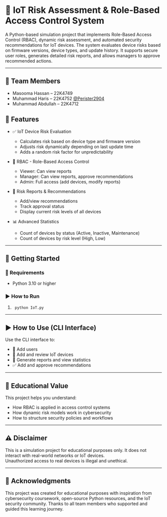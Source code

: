 # 🔐 IoT Risk Assessment & Role-Based Access Control System

A Python-based simulation project that implements Role-Based Access Control (RBAC), dynamic risk assessment, and automated security recommendations for IoT devices. The system evaluates device risks based on firmware versions, device types, and update history. It supports secure user roles, generates detailed risk reports, and allows managers to approve recommended actions.

---

## 👥 Team Members
- Masooma Hassan – 22K4749  
- Muhammad Haris – 22K4752   [@Perister2904](https://github.com/Perister2904)  
- Muhammad Abdullah – 22K4712


## 📌 Features

- ✅ IoT Device Risk Evaluation
  - Calculates risk based on device type and firmware version
  - Adjusts risk dynamically depending on last update time
  - Adds a random risk factor for unpredictability

- 🔐 RBAC - Role-Based Access Control
  - Viewer: Can view reports
  - Manager: Can view reports, approve recommendations
  - Admin: Full access (add devices, modify reports)

- 📄 Risk Reports & Recommendations
  - Add/view recommendations
  - Track approval status
  - Display current risk levels of all devices

- 📊 Advanced Statistics
  - Count of devices by status (Active, Inactive, Maintenance)
  - Count of devices by risk level (High, Low)

---

## 🚀 Getting Started

### 🧰 Requirements
- Python 3.10 or higher

### ▶️ How to Run

1.  ```bash
     python IoT.py
     ```


---

## ▶️ How to Use (CLI Interface)

Use the CLI interface to:

- 👤 Add users  
- 📱 Add and review IoT devices  
- 📄 Generate reports and view statistics  
- ✅ Add and approve recommendations  

---

## 🧠 Educational Value

This project helps you understand:

- How RBAC is applied in access control systems  
- How dynamic risk models work in cybersecurity  
- How to structure security policies and workflows  

---

## ⚠️ Disclaimer

This is a simulation project for educational purposes only. It does not interact with real-world networks or IoT devices.  
Unauthorized access to real devices is illegal and unethical.

---

## 🙏 Acknowledgments

This project was created for educational purposes with inspiration from cybersecurity coursework, open-source Python resources, and the IoT security community. Thanks to all team members who supported and guided this learning journey.

